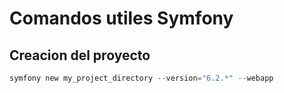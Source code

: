 # Comandos utiles Symfony

## Creacion del proyecto

```powershell
symfony new my_project_directory --version="6.2.*" --webapp

```
